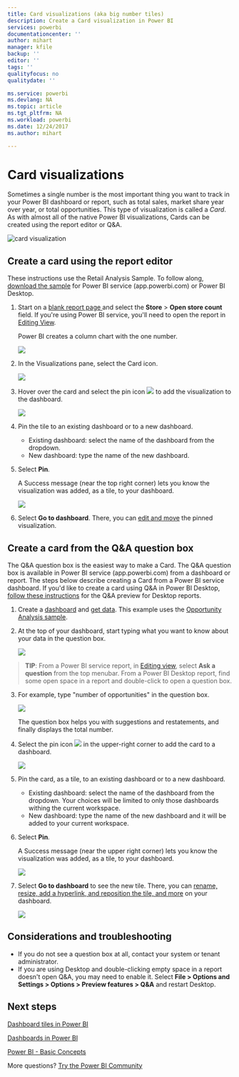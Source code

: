 ```yaml
---
title: Card visualizations (aka big number tiles)
description: Create a Card visualization in Power BI
services: powerbi
documentationcenter: ''
author: mihart
manager: kfile
backup: ''
editor: ''
tags: ''
qualityfocus: no
qualitydate: ''

ms.service: powerbi
ms.devlang: NA
ms.topic: article
ms.tgt_pltfrm: NA
ms.workload: powerbi
ms.date: 12/24/2017
ms.author: mihart

---
```

# Card visualizations
Sometimes a single number is the most important thing you want to track in your Power BI dashboard or report, such as total sales, market share year over year, or total opportunities. This type of visualization is called a *Card*. As with almost all of the native Power BI visualizations, Cards can be created using the report editor or Q&A.

![card visualization](media/power-bi-visualization-card/pbi_opptuntiescard.png)

## Create a card using the report editor
These instructions use the Retail Analysis Sample. To follow along, [download the sample](sample-datasets.md) for Power BI service (app.powerbi.com) or Power BI Desktop.   

1. Start on a [blank report page ](power-bi-report-add-page.md) and select the **Store** \> **Open store count** field. If you're using Power BI service, you'll need to open the report in [Editing View](service-interact-with-a-report-in-editing-view.md).

    Power BI creates a column chart with the one number.

   ![](media/power-bi-visualization-card/pbi_rptnumbertilechart.png)
2. In the Visualizations pane, select the Card icon.

   ![](media/power-bi-visualization-card/pbi_changechartcard.png)
6. Hover over the card and select the pin icon ![](media/power-bi-visualization-big-number-report/pbi_pintile.png) to add the visualization to the dashboard.

   ![](media/power-bi-visualization-card/power-bi-pin-icon.png)
7. Pin the tile to an existing dashboard or to a new dashboard.

   * Existing dashboard: select the name of the dashboard from the dropdown.
   * New dashboard: type the name of the new dashboard.
8. Select **Pin**.

   A Success message (near the top right corner) lets you know the visualization was added, as a tile, to your dashboard.

   ![](media/power-bi-visualization-card/power-bi-pin-success-message.png)
9. Select **Go to dashboard**. There, you can [edit and move](service-dashboard-edit-tile.md) the pinned visualization.


## Create a card from the Q&A question box
The Q&A question box is the easiest way to make a Card. The Q&A question box is available in Power BI service (app.powerbi.com) from a dashboard or report. The steps below describe creating a Card from a Power BI service dashboard. If you'd like to create a card using Q&A in Power BI Desktop, [follow these instructions](https://powerbi.microsoft.com/en-us/blog/power-bi-desktop-december-feature-summary/#QandA) for the Q&A preview for Desktop reports.

1. Create a [dashboard](service-dashboards.md) and [get data](service-get-data.md). This example uses the [Opportunity Analysis sample](sample-opportunity-analysis.md).

1. At the top of your dashboard, start typing what you want to know about your data in the question box. 

   ![](media/power-bi-visualization-card/power-bi-q-and-a-box.png)

>**TIP**: From a Power BI service report, in [Editing view](service-reading-view-and-editing-view.md), select **Ask a question** from the top menubar. From a Power BI Desktop report, find some open space in a report and double-click to open a question box.

3. For example, type "number of opportunities" in the question box.

   ![](media/power-bi-visualization-card/power-bi-q-and-a.png)

   The question box helps you with suggestions and restatements, and finally displays the total number.  
4. Select the pin icon ![](media/power-bi-visualization-card/pbi_pintile.png) in the upper-right corner to add the card to a dashboard.

   ![](media/power-bi-visualization-card/power-bi-pin.png)
5. Pin the card, as a tile, to an existing dashboard or to a new dashboard.

   * Existing dashboard: select the name of the dashboard from the dropdown. Your choices will be limited to only those dashboards withing the current workspace.
   * New dashboard: type the name of the new dashboard and it will be added to your current workspace.
6. Select **Pin**.

   A Success message (near the upper right corner) lets you know the visualization was added, as a tile, to your dashboard.  

   ![](media/power-bi-visualization-card/power-bi-success.png)
7. Select **Go to dashboard** to see the new tile. There, you can [rename, resize, add a hyperlink, and reposition the tile, and more](service-dashboard-edit-tile.md) on your dashboard.

   ![](media/power-bi-visualization-card/power-bi-pinned.png)

## Considerations and troubleshooting
- If you do not see a question box at all, contact your system or tenant administrator.    
- If you are using Desktop and double-clicking empty space in a report doesn't open Q&A, you may need to enable it.  Select **File > Options and Settings > Options > Preview features > Q&A** and restart Desktop.


## Next steps
[Dashboard tiles in Power BI](service-dashboard-tiles.md)

[Dashboards in Power BI](service-dashboards.md)

[Power BI - Basic Concepts](service-basic-concepts.md)

More questions? [Try the Power BI Community](http://community.powerbi.com/)
